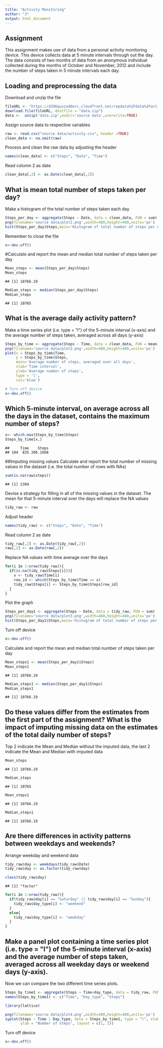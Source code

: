 ```yaml
---
title: "Activity Monitoring"
author: "J"
output: html_document
---
```

## Assignment
This assignment makes use of data from a personal activity monitoring device. This device collects data at 5 minute intervals through out the day. The data consists of two months of data from an anonymous individual collected during the months of October and November, 2012 and include the number of steps taken in 5 minute intervals each day.

## Loading and preprocessing the data
Download and unzip the file


```r
fileURL <- "https://d396qusza40orc.cloudfront.net/repdata%2Fdata%2Factivity.zip"
download.file(fileURL, destfile = "data.zip")
data <-  unzip('data.zip',exdir='source data',overwrite=TRUE)
```

Assign source data to respective variables


```r
raw <- read.csv("source data/activity.csv", header =TRUE)
clean_data <- na.omit(raw)
```

Process and clean the raw data by adjusting the header

```r
names(clean_data) <- c("Steps", "Date", "Time")
```
Read column 2 as date

```r
clean_data[,2] <- as.Date(clean_data[,2])
```

## What is mean total number of steps taken per day?

Make a histogram of the total number of steps taken each day


```r
Steps_per_day <- aggregate(Steps ~ Date, data = clean_data, FUN = sum)
png(filename='source data/plot1.png',width=480,height=480,units='px')
hist(Steps_per_day$Steps,main='Histogram of total number of steps per day',xlab='Number of steps',col='blue')
```
Remember to close the file

```r
x<-dev.off()
```

#Calculate and report the mean and median total number of steps taken per day


```r
Mean_steps <- mean(Steps_per_day$Steps)
Mean_steps
```

```
## [1] 10766.19
```

```r
Median_steps <- median(Steps_per_day$Steps)
Median_steps
```

```
## [1] 10765
```


## What is the average daily activity pattern?
Make a time series plot (i.e. type = "l") of the 5-minute interval (x-axis) and the average number of steps taken, averaged across all days (y-axis) 


```r
Steps_by_time <- aggregate(Steps ~ Time, data = clean_data, FUN = mean)
png(filename='source data/plot2.png',width=480,height=480,units='px')
plot(x = Steps_by_time$Time,
     y = Steps_by_time$Steps,
     main='Average number of steps, averaged over all days',
     xlab='Time interval',
     ylab='Average number of steps',
     type = 'l',
     col='blue')

# Turn off device
x<-dev.off()
```

## Which 5-minute interval, on average across all the days in the dataset, contains the maximum number of steps?


```r
x<- which.max(Steps_by_time$Steps)
Steps_by_time[x,]
```

```
##     Time    Steps
## 104  835 206.1698
```

##Imputing missing values
Calculate and report the total number of missing values in the dataset (i.e. the total number of rows with NAs)


```r
sum(is.na(raw$steps))
```

```
## [1] 2304
```

Devise a strategy for filling in all of the missing values in the dataset. The mean for that 5-minute interval over the days will replace the NA values


```r
tidy_raw <- raw
```
Adjust header

```r
names(tidy_raw) <- c("Steps", "Date", "Time")
```
Read column 2 as date

```r
tidy_raw[,2] <- as.Date(tidy_raw[,2])
raw[,2] <- as.Date(raw[,2])
```
Replace NA values with time average over the days


```r
for(i in 1:nrow(tidy_raw)){
  if(is.na(tidy_raw$Steps[i])){
    x <- tidy_raw$Time[i]
    row_id <- which(Steps_by_time$Time == x)
    tidy_raw$Steps[i] <- Steps_by_time$Steps[row_id] 
  }
}
```
Plot the graph


```r
Steps_per_day1 <- aggregate(Steps ~ Date, data = tidy_raw, FUN = sum)
png(filename='source data/plot3.png',width=480,height=480,units='px')
hist(Steps_per_day1$Steps,main='Histogram of total number of steps per day \n(Imputing missing values)',xlab='Number of steps',col='blue')
```

Turn off device

```r
x<-dev.off()
```

Calculate and report the mean and median total number of steps taken per day


```r
Mean_steps1 <- mean(Steps_per_day1$Steps)
Mean_steps1
```

```
## [1] 10766.19
```

```r
Median_steps1 <- median(Steps_per_day1$Steps)
Median_steps1
```

```
## [1] 10766.19
```

## Do these values differ from the estimates from the first part of the assignment? What is the impact of imputing missing data on the estimates of the total daily number of steps?
Top 2 indicate the Mean and Median without the imputed data, the last 2 indicate the Mean and Median with imputed data


```r
Mean_steps
```

```
## [1] 10766.19
```

```r
Median_steps
```

```
## [1] 10765
```

```r
Mean_steps1
```

```
## [1] 10766.19
```

```r
Median_steps1
```

```
## [1] 10766.19
```

## Are there differences in activity patterns between weekdays and weekends?
Arrange weekday and weekend data

```r
tidy_raw$day <- weekdays(tidy_raw$Date)
tidy_raw$day <- as.factor(tidy_raw$day)

class(tidy_raw$day)
```

```
## [1] "factor"
```

```r
for(i in 1:nrow(tidy_raw)){
  if(tidy_raw$day[i] == "Saturday" || tidy_raw$day[i] == "Sunday"){
    tidy_raw$day_type[i] <- "weekend"
  }
  else{
    tidy_raw$day_type[i] <- "weekday"
  }
}
```


## Make a panel plot containing a time series plot (i.e. type = "l") of the 5-minute interval (x-axis) and the average number of steps taken, averaged across all weekday days or weekend days (y-axis).

Now we can compare the two different time series plots.

```r
Steps_by_time1 <- aggregate(Steps ~ Time+day_type, data = tidy_raw, FUN = mean)
names(Steps_by_time1) <- c("Time", "Day_type", "Steps")

library(lattice)

png(filename='source data/plot4.png',width=480,height=480,units='px')
xyplot(Steps ~ Time | Day_type, data = Steps_by_time1, type = "l", xlab = "Time", 
       ylab = "Number of steps", layout = c(1, 2))
```

Turn off device

```r
x<-dev.off()
```
